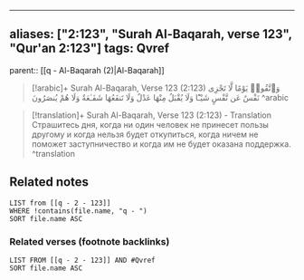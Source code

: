 
---
aliases: ["2:123", "Surah Al-Baqarah, verse 123", "Qur'an 2:123"]
tags: Qvref
---

parent:: [[q - Al-Baqarah (2)|Al-Baqarah]]

> [!arabic]+ Surah Al-Baqarah, Verse 123 (2:123)
> <span class="quran-arabic">وَٱتَّقُوا۟ يَوْمًا لَّا تَجْزِى نَفْسٌ عَن نَّفْسٍ شَيْـًٔا وَلَا يُقْبَلُ مِنْهَا عَدْلٌ وَلَا تَنفَعُهَا شَفَـٰعَةٌ وَلَا هُمْ يُنصَرُونَ</span>
^arabic

> [!translation]+ Surah Al-Baqarah, Verse 123 (2:123) - Translation
> Страшитесь дня, когда ни один человек не принесет пользы другому и когда нельзя будет откупиться, когда ничем не поможет заступничество и когда им не будет оказана поддержка.
^translation



## Related notes
```dataview
LIST from [[q - 2 - 123]]
WHERE !contains(file.name, "q - ")
SORT file.name ASC
```

### Related verses (footnote backlinks)
```dataview
LIST FROM [[q - 2 - 123]] AND #Qvref
SORT file.name ASC
```

